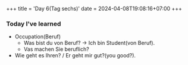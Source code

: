 +++
title = 'Day 6(Tag sechs)'
date = 2024-04-08T19:08:16+07:00
+++

### Today I've learned

- Occupation(Beruf)
    - Was bist du von Beruf? -> Ich bin Student(von Beruf).
    - Vas machen Sie beruflich? 
- Wie geht es Ihren? / Er geht mir gut?(you good?).
